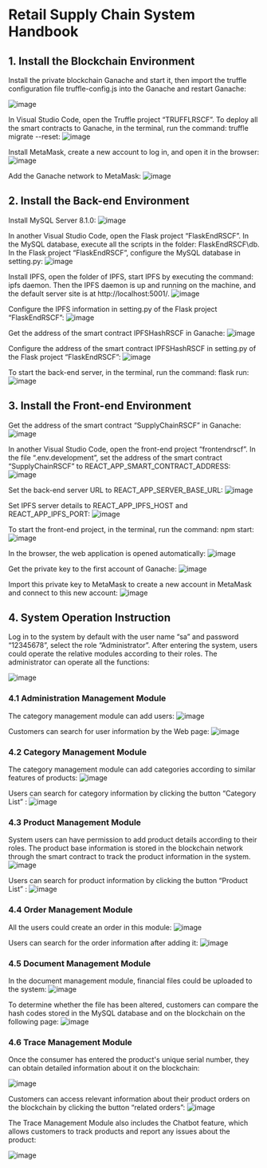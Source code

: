 # Retail Supply Chain System Handbook

## 1. Install the Blockchain Environment
   
Install the private blockchain Ganache and start it, then import the truffle configuration file truffle-config.js into the Ganache and restart Ganache:

![image](https://github.com/sharriewang2022/IT902---RSCF-system/assets/132410296/316b467b-c272-4905-9d6b-c3eb123544a6)


In Visual Studio Code, open the Truffle project “TRUFFLRSCF”. To deploy all the smart contracts to Ganache, in the terminal, run the command: truffle migrate --reset:
![image](https://github.com/sharriewang2022/IT902---RSCF-system/assets/132410296/68639d37-13e9-42d2-aabf-f09cc7738ec8)

Install MetaMask, create a new account to log in, and open it in the browser:
![image](https://github.com/sharriewang2022/IT902---RSCF-system/assets/132410296/b661e362-3822-495f-930e-95ba3461a991)

Add the Ganache network to MetaMask:
![image](https://github.com/sharriewang2022/IT902---RSCF-system/assets/132410296/aa0e4280-6432-475a-8378-fc5c6e19b059)

 
## 2. Install the Back-end Environment
   
Install MySQL Server 8.1.0:
![image](https://github.com/sharriewang2022/IT902---RSCF-system/assets/132410296/315bee55-5e4b-45ed-a5c3-2de2270a79cc)

 
In another Visual Studio Code, open the Flask project “FlaskEndRSCF”.
In the MySQL database, execute all the scripts in the folder: FlaskEndRSCF\db.
In the Flask project “FlaskEndRSCF”, configure the MySQL database in setting.py:
![image](https://github.com/sharriewang2022/IT902---RSCF-system/assets/132410296/d9e3d905-8253-4fdf-972a-5857706b5c7f)

Install IPFS, open the folder of IPFS, start IPFS by executing the command: ipfs daemon. Then the IPFS daemon is up and running on the machine, and the default server site is at http://localhost:5001/.
![image](https://github.com/sharriewang2022/IT902---RSCF-system/assets/132410296/7416212a-f5a1-455a-962e-6b48be75f167)

 
Configure the IPFS information in setting.py of the Flask project “FlaskEndRSCF”:
![image](https://github.com/sharriewang2022/IT902---RSCF-system/assets/132410296/9963892f-32cb-4f6a-807b-294c7d0f3955)

 
Get the address of the smart contract IPFSHashRSCF in Ganache:
![image](https://github.com/sharriewang2022/IT902---RSCF-system/assets/132410296/1c4b9925-eb7d-4025-918f-12055a638d2a)

 
Configure the address of the smart contract IPFSHashRSCF in setting.py of the Flask project “FlaskEndRSCF”:
![image](https://github.com/sharriewang2022/IT902---RSCF-system/assets/132410296/8a216c49-66d4-49d4-8746-f29d4c27a2a9)

 
To start the back-end server, in the terminal, run the command: flask run: 
![image](https://github.com/sharriewang2022/IT902---RSCF-system/assets/132410296/39e36441-7620-4848-82ed-b3a343b34708)


## 3. Install the Front-end Environment
Get the address of the smart contract “SupplyChainRSCF” in Ganache:
![image](https://github.com/sharriewang2022/IT902---RSCF-system/assets/132410296/58e29a5c-1308-447c-b3f4-86e9c377fc0a)

In another Visual Studio Code, open the front-end project “frontendrscf”. In the file “.env.development”, set the address of the smart contract “SupplyChainRSCF” to REACT_APP_SMART_CONTRACT_ADDRESS:
![image](https://github.com/sharriewang2022/IT902---RSCF-system/assets/132410296/0735d2fe-cc8f-4e11-bdd1-aee1ff6e348c)

 
Set the back-end server URL to REACT_APP_SERVER_BASE_URL:
![image](https://github.com/sharriewang2022/IT902---RSCF-system/assets/132410296/00a4be27-14ce-48a9-9fe2-56ad6c6edf14)
 
Set IPFS server details to REACT_APP_IPFS_HOST and REACT_APP_IPFS_PORT: 
![image](https://github.com/sharriewang2022/IT902---RSCF-system/assets/132410296/8f57c34d-3cd9-4345-8806-52111c85b25e)
 
To start the front-end project, in the terminal, run the command: npm start:
![image](https://github.com/sharriewang2022/IT902---RSCF-system/assets/132410296/14fb7499-ac8e-42ea-8acd-48bb5ff29c9a)
 
In the browser, the web application is opened automatically:
![image](https://github.com/sharriewang2022/IT902---RSCF-system/assets/132410296/0f57b92a-2d27-49fd-a975-2d8ce333a21f)
 
Get the private key to the first account of Ganache:
![image](https://github.com/sharriewang2022/IT902---RSCF-system/assets/132410296/2fbb677b-5aa4-4617-b024-8e7531b5475c)

Import this private key to MetaMask to create a new account in MetaMask and connect to this new account:
![image](https://github.com/sharriewang2022/IT902---RSCF-system/assets/132410296/d5c2eca4-6917-4a59-9f8c-28c2ae2e58f3)


## 4. System Operation Instruction
Log in to the system by default with the user name “sa” and password “12345678”, select the role “Administrator”. After entering the system, users could operate the relative modules according to their roles. The administrator can operate all the functions:

![image](https://github.com/sharriewang2022/IT902---RSCF-system/assets/132410296/59f733d0-28ea-414e-acaa-2b75189d0f8c)

### 4.1 Administration Management Module
The category management module can add users:
![image](https://github.com/sharriewang2022/IT902---RSCF-system/assets/132410296/4d967005-df5a-4ceb-a69b-4af639f6bba9)

Customers can search for user information by the Web page:
![image](https://github.com/sharriewang2022/IT902---RSCF-system/assets/132410296/cc2e1c98-cce3-4451-a51f-a4f6fe256cdf)
 
### 4.2 Category Management Module
The category management module can add categories according to similar features of products:
![image](https://github.com/sharriewang2022/IT902---RSCF-system/assets/132410296/ab1ace0a-4d03-495f-a042-72e8872d1d11)

Users can search for category information by clicking the button “Category List” :
![image](https://github.com/sharriewang2022/IT902---RSCF-system/assets/132410296/41c7c1a6-f5d3-4412-a604-f6b1a86982a4)
 
### 4.3 Product Management Module 
System users can have permission to add product details according to their roles. The product base information is stored in the blockchain network through the smart contract to track the product information in the system.
![image](https://github.com/sharriewang2022/IT902---RSCF-system/assets/132410296/e44b75e7-3df1-43a2-988e-f51211e568a6)
 
Users can search for product information by clicking the button “Product List” : 
![image](https://github.com/sharriewang2022/IT902---RSCF-system/assets/132410296/d925de62-2ca0-4ffd-bad6-e23fb3723ca7)

### 4.4 Order Management Module 
All the users could create an order in this module:
![image](https://github.com/sharriewang2022/IT902---RSCF-system/assets/132410296/c5e4edcb-a4e7-4a4a-8123-423396ed2800)

Users can search for the order information after adding it:
![image](https://github.com/sharriewang2022/IT902---RSCF-system/assets/132410296/4053abcd-040e-4144-98fd-f8143c9dba37)

### 4.5 Document Management Module
In the document management module, financial files could be uploaded to the system:
![image](https://github.com/sharriewang2022/IT902---RSCF-system/assets/132410296/b3111544-7187-46e7-86cb-febf801de939)

To determine whether the file has been altered, customers can compare the hash codes stored in the MySQL database and on the blockchain on the following page:
![image](https://github.com/sharriewang2022/IT902---RSCF-system/assets/132410296/ac132cab-65fc-4236-8eab-1e00aee17f9d)
 
### 4.6 Trace Management Module
Once the consumer has entered the product's unique serial number, they can obtain detailed information about it on the blockchain:

![image](https://github.com/sharriewang2022/IT902---RSCF-system/assets/132410296/2ef41035-05c1-4a45-8f99-a9ea21eb955c)

Customers can access relevant information about their product orders on the blockchain by clicking the button “related orders”:
![image](https://github.com/sharriewang2022/IT902---RSCF-system/assets/132410296/33ede883-80d5-4083-9da6-5773e63ee027)

The Trace Management Module also includes the Chatbot feature, which allows customers to track products and report any issues about the product:

![image](https://github.com/sharriewang2022/IT902---RSCF-system/assets/132410296/785b95d0-88e2-426d-a779-48abe065ed37)

